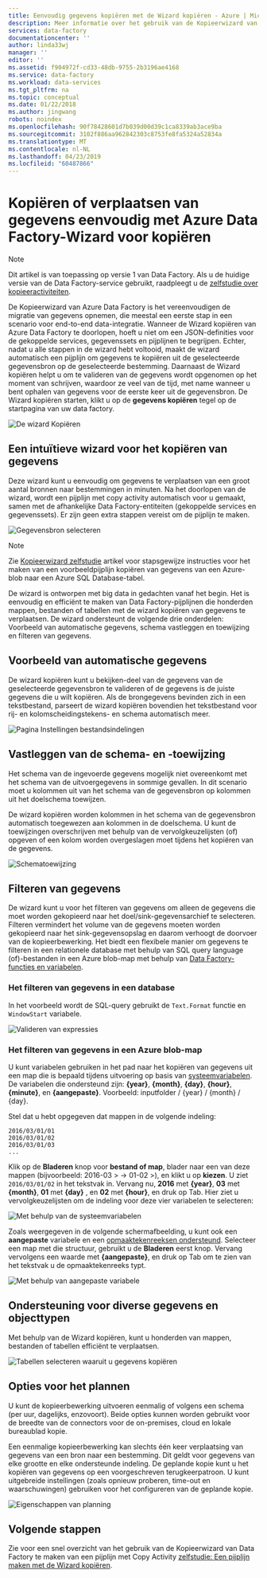```yaml
---
title: Eenvoudig gegevens kopiëren met de Wizard kopiëren - Azure | Microsoft Docs
description: Meer informatie over het gebruik van de Kopieerwizard van Data Factory kopiëren van gegevens van ondersteunde gegevensbronnen naar sinks.
services: data-factory
documentationcenter: ''
author: linda33wj
manager: ''
editor: ''
ms.assetid: f904972f-cd33-48db-9755-2b3196ae4168
ms.service: data-factory
ms.workload: data-services
ms.tgt_pltfrm: na
ms.topic: conceptual
ms.date: 01/22/2018
ms.author: jingwang
robots: noindex
ms.openlocfilehash: 90f78428601d7b039d00d39c1ca8339ab3ace9ba
ms.sourcegitcommit: 3102f886aa962842303c8753fe8fa5324a52834a
ms.translationtype: MT
ms.contentlocale: nl-NL
ms.lasthandoff: 04/23/2019
ms.locfileid: "60487866"
---
```

# <a name="copy-or-move-data-easily-with-azure-data-factory-copy-wizard"></a>Kopiëren of verplaatsen van gegevens eenvoudig met Azure Data Factory-Wizard voor kopiëren
> [!NOTE]
> Dit artikel is van toepassing op versie 1 van Data Factory. Als u de huidige versie van de Data Factory-service gebruikt, raadpleegt u de [zelfstudie over kopieeractiviteiten](../quickstart-create-data-factory-dot-net.md). 


De Kopieerwizard van Azure Data Factory is het vereenvoudigen de migratie van gegevens opnemen, die meestal een eerste stap in een scenario voor end-to-end data-integratie. Wanneer de Wizard kopiëren van Azure Data Factory te doorlopen, hoeft u niet om een JSON-definities voor de gekoppelde services, gegevenssets en pijplijnen te begrijpen. Echter, nadat u alle stappen in de wizard hebt voltooid, maakt de wizard automatisch een pijplijn om gegevens te kopiëren uit de geselecteerde gegevensbron op de geselecteerde bestemming. Daarnaast de Wizard kopiëren helpt u om te valideren van de gegevens wordt opgenomen op het moment van schrijven, waardoor ze veel van de tijd, met name wanneer u bent ophalen van gegevens voor de eerste keer uit de gegevensbron. De Wizard kopiëren starten, klikt u op de **gegevens kopiëren** tegel op de startpagina van uw data factory.

![De wizard Kopiëren](./media/data-factory-copy-wizard/copy-data-wizard.png)

## <a name="an-intuitive-wizard-for-copying-data"></a>Een intuïtieve wizard voor het kopiëren van gegevens
Deze wizard kunt u eenvoudig om gegevens te verplaatsen van een groot aantal bronnen naar bestemmingen in minuten. Na het doorlopen van de wizard, wordt een pijplijn met copy activity automatisch voor u gemaakt, samen met de afhankelijke Data Factory-entiteiten (gekoppelde services en gegevenssets). Er zijn geen extra stappen vereist om de pijplijn te maken.   

![Gegevensbron selecteren](./media/data-factory-copy-wizard/select-data-source-page.png)

> [!NOTE]
> Zie [Kopieerwizard zelfstudie](data-factory-copy-data-wizard-tutorial.md) artikel voor stapsgewijze instructies voor het maken van een voorbeeldpijplijn kopiëren van gegevens van een Azure-blob naar een Azure SQL Database-tabel. 
> 
> 

De wizard is ontworpen met big data in gedachten vanaf het begin. Het is eenvoudig en efficiënt te maken van Data Factory-pijplijnen die honderden mappen, bestanden of tabellen met de wizard kopiëren van gegevens te verplaatsen. De wizard ondersteunt de volgende drie onderdelen: Voorbeeld van automatische gegevens, schema vastleggen en toewijzing en filteren van gegevens. 

## <a name="automatic-data-preview"></a>Voorbeeld van automatische gegevens
De wizard kopiëren kunt u bekijken-deel van de gegevens van de geselecteerde gegevensbron te valideren of de gegevens is de juiste gegevens die u wilt kopiëren. Als de brongegevens bevinden zich in een tekstbestand, parseert de wizard kopiëren bovendien het tekstbestand voor rij- en kolomscheidingstekens- en schema automatisch meer. 

![Pagina Instellingen bestandsindelingen](./media/data-factory-copy-wizard/file-format-settings.png)

## <a name="schema-capture-and-mapping"></a>Vastleggen van de schema- en -toewijzing
Het schema van de ingevoerde gegevens mogelijk niet overeenkomt met het schema van de uitvoergegevens in sommige gevallen. In dit scenario moet u kolommen uit van het schema van de gegevensbron op kolommen uit het doelschema toewijzen. 

De wizard kopiëren worden kolommen in het schema van de gegevensbron automatisch toegewezen aan kolommen in de doelschema. U kunt de toewijzingen overschrijven met behulp van de vervolgkeuzelijsten (of) opgeven of een kolom worden overgeslagen moet tijdens het kopiëren van de gegevens.   

![Schematoewijzing](./media/data-factory-copy-wizard/schema-mapping.png)

## <a name="filtering-data"></a>Filteren van gegevens
De wizard kunt u voor het filteren van gegevens om alleen de gegevens die moet worden gekopieerd naar het doel/sink-gegevensarchief te selecteren. Filteren vermindert het volume van de gegevens moeten worden gekopieerd naar het sink-gegevensopslag en daarom verhoogt de doorvoer van de kopieerbewerking. Het biedt een flexibele manier om gegevens te filteren in een relationele database met behulp van SQL query language (of)-bestanden in een Azure blob-map met behulp van [Data Factory-functies en variabelen](data-factory-functions-variables.md).   

### <a name="filtering-of-data-in-a-database"></a>Het filteren van gegevens in een database
In het voorbeeld wordt de SQL-query gebruikt de `Text.Format` functie en `WindowStart` variabele. 

![Valideren van expressies](./media/data-factory-copy-wizard/validate-expressions.png)

### <a name="filtering-of-data-in-an-azure-blob-folder"></a>Het filteren van gegevens in een Azure blob-map
U kunt variabelen gebruiken in het pad naar het kopiëren van gegevens uit een map die is bepaald tijdens uitvoering op basis van [systeemvariabelen](data-factory-functions-variables.md#data-factory-system-variables). De variabelen die ondersteund zijn: **{year}**, **{month}**, **{day}**, **{hour}**, **{minute}**, en **{aangepaste}**. Voorbeeld: inputfolder / {year} / {month} / {day}.

Stel dat u hebt opgegeven dat mappen in de volgende indeling:

    2016/03/01/01
    2016/03/01/02
    2016/03/01/03
    ...

Klik op de **Bladeren** knop voor **bestand of map**, blader naar een van deze mappen (bijvoorbeeld: 2016-03 > -> 01-02 >), en klikt u op **kiezen**. U ziet `2016/03/01/02` in het tekstvak in. Vervang nu, **2016** met **{year}**, **03** met **{month}**, **01** met **{day}** , en **02** met **{hour}**, en druk op Tab. Hier ziet u vervolgkeuzelijsten om de indeling voor deze vier variabelen te selecteren:

![Met behulp van de systeemvariabelen](./media/data-factory-copy-wizard/blob-standard-variables-in-folder-path.png)   

Zoals weergegeven in de volgende schermafbeelding, u kunt ook een **aangepaste** variabele en een [opmaaktekenreeksen ondersteund](https://msdn.microsoft.com/library/8kb3ddd4.aspx). Selecteer een map met die structuur, gebruikt u de **Bladeren** eerst knop. Vervang vervolgens een waarde met **{aangepaste}**, en druk op Tab om te zien van het tekstvak u de opmaaktekenreeks typt.     

![Met behulp van aangepaste variabele](./media/data-factory-copy-wizard/blob-custom-variables-in-folder-path.png)

## <a name="support-for-diverse-data-and-object-types"></a>Ondersteuning voor diverse gegevens en objecttypen
Met behulp van de Wizard kopiëren, kunt u honderden van mappen, bestanden of tabellen efficiënt te verplaatsen.

![Tabellen selecteren waaruit u gegevens kopiëren](./media/data-factory-copy-wizard/select-tables-to-copy-data.png)

## <a name="scheduling-options"></a>Opties voor het plannen
U kunt de kopieerbewerking uitvoeren eenmalig of volgens een schema (per uur, dagelijks, enzovoort). Beide opties kunnen worden gebruikt voor de breedte van de connectors voor de on-premises, cloud en lokale bureaublad kopie.

Een eenmalige kopieerbewerking kan slechts één keer verplaatsing van gegevens van een bron naar een bestemming. Dit geldt voor gegevens van elke grootte en elke ondersteunde indeling. De geplande kopie kunt u het kopiëren van gegevens op een voorgeschreven terugkeerpatroon. U kunt uitgebreide instellingen (zoals opnieuw proberen, time-out en waarschuwingen) gebruiken voor het configureren van de geplande kopie.

![Eigenschappen van planning](./media/data-factory-copy-wizard/scheduling-properties.png)

## <a name="next-steps"></a>Volgende stappen
Zie voor een snel overzicht van het gebruik van de Kopieerwizard van Data Factory te maken van een pijplijn met Copy Activity [zelfstudie: Een pijplijn maken met de Wizard kopiëren](data-factory-copy-data-wizard-tutorial.md).


